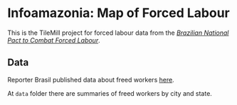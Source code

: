 # Infoamazonia: Map of Forced Labour

This is the TileMill project for forced labour data from the [*Brazilian National Pact to Combat Forced Labour*](http://pactonacional.com.br/).

## Data

Reporter Brasil published data about freed workers [here](http://reporterbrasil.org.br/dados/trabalhoescravo).

At `data` folder there are summaries of freed workers by city and state.
